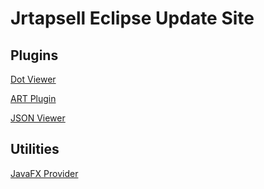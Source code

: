 # Jrtapsell Eclipse Update Site

## Plugins
[Dot Viewer](https://jrtapsell.github.io/DotPlugin)

[ART Plugin](https://jrtapsell.github.io/ARTPlugin/)

[JSON Viewer](https://jrtapsell.github.io/JsonPlugin/)

## Utilities

[JavaFX Provider](https://jrtapsell.github.io/javaFX-Plugin/)
